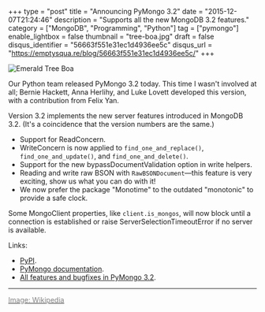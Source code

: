 +++
type = "post"
title = "Announcing PyMongo 3.2"
date = "2015-12-07T21:24:46"
description = "Supports all the new MongoDB 3.2 features."
category = ["MongoDB", "Programming", "Python"]
tag = ["pymongo"]
enable_lightbox = false
thumbnail = "tree-boa.jpg"
draft = false
disqus_identifier = "56663f551e31ec1d4936ee5c"
disqus_url = "https://emptysqua.re/blog/56663f551e31ec1d4936ee5c/"
+++

<p><img style="display:block; margin-left:auto; margin-right:auto;" src="tree-boa.jpg" alt="Emerald Tree Boa" title="Emerald Tree Boa" /></p>
<p>Our Python team released PyMongo 3.2 today. This time I wasn't involved at all; Bernie Hackett, Anna Herlihy, and Luke Lovett developed this version, with a contribution from Felix Yan.</p>
<p>Version 3.2 implements the new server features introduced in MongoDB 3.2. (It's a coincidence that the version numbers are the same.)</p>
<ul>
<li>Support for ReadConcern.</li>
<li>WriteConcern is now applied to <code>find_one_and_replace()</code>, <code>find_one_and_update()</code>, and <code>find_one_and_delete()</code>.</li>
<li>Support for the new bypassDocumentValidation option in write helpers.</li>
<li>Reading and write raw BSON with <code>RawBSONDocument</code>&mdash;this feature is very exciting, show us what you can do with it!</li>
<li>We now prefer the package "Monotime" to the outdated "monotonic" to provide a safe clock.</li>
</ul>
<p>Some MongoClient properties, like <code>client.is_mongos</code>, will now block until a connection is established or raise ServerSelectionTimeoutError if no server is available.</p>
<p>Links:</p>
<ul>
<li><a href="https://pypi.python.org/pypi/pymongo/">PyPI</a>.</li>
<li><a href="https://pymongo.readthedocs.io/en/stable/">PyMongo documentation</a>.</li>
<li><a href="https://jira.mongodb.org/issues/?jql=project%20%3D%20PYTHON%20AND%20fixVersion%20%3D%203.2%20ORDER%20BY%20updated%20DESC%2C%20priority%20DESC%2C%20created%20ASC">All features and bugfixes in PyMongo 3.2</a>.</li>
</ul>
<hr />
<p><a href="https://en.wikipedia.org/wiki/National_Aquarium_(Baltimore)#/media/File:National_Aquarium_in_Baltimore_Snake.jpg"><span style="color:gray">Image: Wikipedia</span></a></p>

